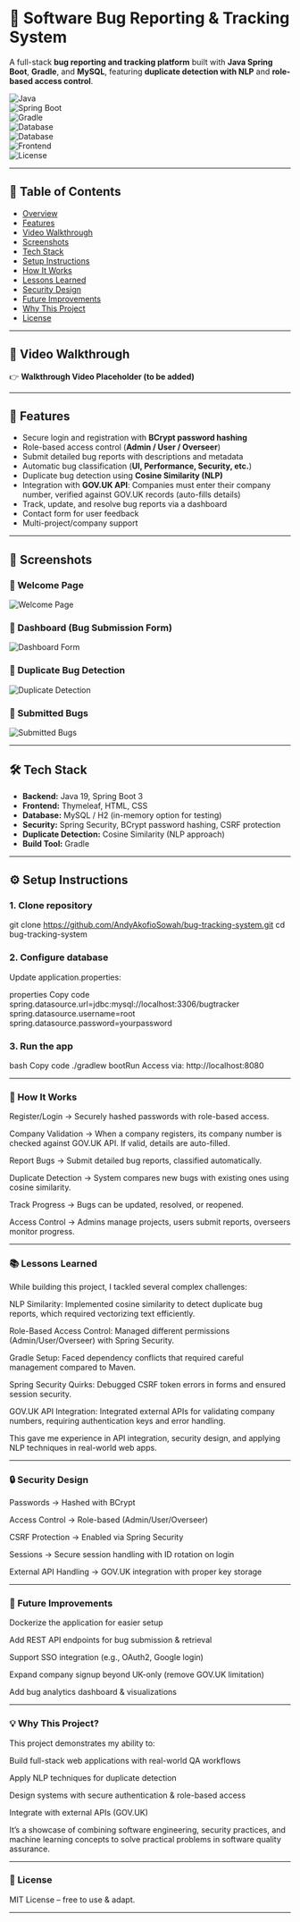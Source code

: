 # 🐞 Software Bug Reporting & Tracking System  

A full-stack **bug reporting and tracking platform** built with **Java Spring Boot**, **Gradle**, and **MySQL**, featuring **duplicate detection with NLP** and **role-based access control**.  

![Java](https://img.shields.io/badge/Java-19-blue)  
![Spring Boot](https://img.shields.io/badge/SpringBoot-3-brightgreen)  
![Gradle](https://img.shields.io/badge/Build-Gradle-yellowgreen)  
![Database](https://img.shields.io/badge/Database-MySQL-orange)  
![Database](https://img.shields.io/badge/Database-H2-lightblue)  
![Frontend](https://img.shields.io/badge/Frontend-Thymeleaf-green)  
![License](https://img.shields.io/badge/License-MIT-lightgrey)  

---

## 📑 Table of Contents
- [Overview](#overview)  
- [Features](#features)  
- [Video Walkthrough](#video-walkthrough)  
- [Screenshots](#screenshots)  
- [Tech Stack](#tech-stack)  
- [Setup Instructions](#setup-instructions)  
- [How It Works](#how-it-works)  
- [Lessons Learned](#lessons-learned)  
- [Security Design](#security-design)  
- [Future Improvements](#future-improvements)  
- [Why This Project](#why-this-project)  
- [License](#license)  

---

## 🎥 Video Walkthrough  
👉 **Walkthrough Video Placeholder (to be added)**  

---

## 🚀 Features
- Secure login and registration with **BCrypt password hashing**  
- Role-based access control (**Admin / User / Overseer**)  
- Submit detailed bug reports with descriptions and metadata  
- Automatic bug classification (**UI, Performance, Security, etc.**)  
- Duplicate bug detection using **Cosine Similarity (NLP)**  
- Integration with **GOV.UK API**: Companies must enter their company number, verified against GOV.UK records (auto-fills details)  
- Track, update, and resolve bug reports via a dashboard  
- Contact form for user feedback  
- Multi-project/company support  

---

## 📸 Screenshots  

### 🔹 Welcome Page
![Welcome Page](docs/Welcome_Page.png)

### 🔹 Dashboard (Bug Submission Form)
![Dashboard Form](docs/dashboard:form.png)

### 🔹 Duplicate Bug Detection
![Duplicate Detection](docs/duplicatedetection.png)

### 🔹 Submitted Bugs
![Submitted Bugs](docs/submitted_bugs.png)

---

## 🛠 Tech Stack
- **Backend:** Java 19, Spring Boot 3  
- **Frontend:** Thymeleaf, HTML, CSS  
- **Database:** MySQL / H2 (in-memory option for testing)  
- **Security:** Spring Security, BCrypt password hashing, CSRF protection  
- **Duplicate Detection:** Cosine Similarity (NLP approach)  
- **Build Tool:** Gradle  

---

## ⚙️ Setup Instructions  

### 1. Clone repository

git clone https://github.com/AndyAkofioSowah/bug-tracking-system.git
cd bug-tracking-system

### 2. Configure database
Update application.properties:

properties
Copy code
spring.datasource.url=jdbc:mysql://localhost:3306/bugtracker
spring.datasource.username=root
spring.datasource.password=yourpassword

### 3. Run the app
bash
Copy code
./gradlew bootRun
Access via: http://localhost:8080

---

### 🔄 How It Works
Register/Login → Securely hashed passwords with role-based access.

Company Validation → When a company registers, its company number is checked against GOV.UK API. If valid, details are auto-filled.

Report Bugs → Submit detailed bug reports, classified automatically.

Duplicate Detection → System compares new bugs with existing ones using cosine similarity.

Track Progress → Bugs can be updated, resolved, or reopened.

Access Control → Admins manage projects, users submit reports, overseers monitor progress.

---

### 📚 Lessons Learned
While building this project, I tackled several complex challenges:

NLP Similarity: Implemented cosine similarity to detect duplicate bug reports, which required vectorizing text efficiently.

Role-Based Access Control: Managed different permissions (Admin/User/Overseer) with Spring Security.

Gradle Setup: Faced dependency conflicts that required careful management compared to Maven.

Spring Security Quirks: Debugged CSRF token errors in forms and ensured session security.

GOV.UK API Integration: Integrated external APIs for validating company numbers, requiring authentication keys and error handling.

This gave me experience in API integration, security design, and applying NLP techniques in real-world web apps.

---

### 🔒 Security Design
Passwords → Hashed with BCrypt

Access Control → Role-based (Admin/User/Overseer)

CSRF Protection → Enabled via Spring Security

Sessions → Secure session handling with ID rotation on login

External API Handling → GOV.UK integration with proper key storage

---

### 🚀 Future Improvements
Dockerize the application for easier setup

Add REST API endpoints for bug submission & retrieval

Support SSO integration (e.g., OAuth2, Google login)

Expand company signup beyond UK-only (remove GOV.UK limitation)

Add bug analytics dashboard & visualizations

---

### 💡 Why This Project?
This project demonstrates my ability to:

Build full-stack web applications with real-world QA workflows

Apply NLP techniques for duplicate detection

Design systems with secure authentication & role-based access

Integrate with external APIs (GOV.UK)

It’s a showcase of combining software engineering, security practices, and machine learning concepts to solve practical problems in software quality assurance.

---

### 📜 License
MIT License – free to use & adapt.

---



